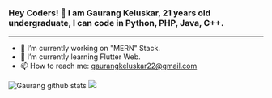 
### Hey Coders! 🙏 I am Gaurang Keluskar, 21 years old undergraduate, I can code in Python, PHP, Java, C++.
  <hr>
  
- 🔭 I’m currently working on "MERN" Stack.
- 🌱 I’m currently learning Flutter Web.
- 📫 How to reach me: gaurangkeluskar22@gmail.com

<p align="center">
  
![Gaurang github stats](https://github-readme-stats.vercel.app/api?username=gaurangkeluskar22&show_icons=true&theme=tokyonight)
<img src ="https://github-readme-stats.vercel.app/api/top-langs/?username=gaurangkeluskar22&layout=compact&hide=Jupyter Notebook&theme=tokyonight">
</p>



<!--
<p> popular repo</p>
<p align="center">
  <a href="">
  <img align="center" src="https://github-readme-stats.vercel.app/api/pin/?username=gaurangkeluskar22&bg_color=30,17202A,3498DB&title_color=fff&text_color=fff&repo=Basic-Music-Player-App" />
  </a>
  <a href="https://github.com/gaurangkeluskar22/leetcode---competitive-programming">
    <img align="center" src="https://github-readme-stats.vercel.app/api/pin/?username=gaurangkeluskar22&bg_color=30,3498DB,17202A&title_color=fff&text_color=fff&repo=leetcode---competitive-programming" />
  </a>
 </p>
-->
